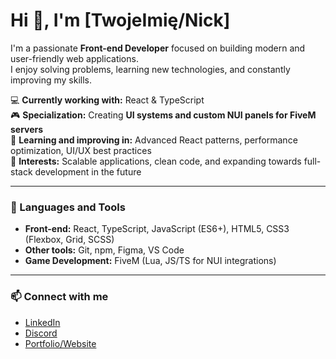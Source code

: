 # Hi 👋, I'm [TwojeImię/Nick]

I'm a passionate **Front-end Developer** focused on building modern and user-friendly web applications.  
I enjoy solving problems, learning new technologies, and constantly improving my skills.  

💻 **Currently working with:** React & TypeScript  
🎮 **Specialization:** Creating **UI systems and custom NUI panels for FiveM servers**  
🌱 **Learning and improving in:** Advanced React patterns, performance optimization, UI/UX best practices  
🚀 **Interests:** Scalable applications, clean code, and expanding towards full-stack development in the future  

---

### 🔧 Languages and Tools
- **Front-end:** React, TypeScript, JavaScript (ES6+), HTML5, CSS3 (Flexbox, Grid, SCSS)  
- **Other tools:** Git, npm, Figma, VS Code  
- **Game Development:** FiveM (Lua, JS/TS for NUI integrations)  

---

### 📫 Connect with me
- [LinkedIn](#)  
- [Discord](#)  
- [Portfolio/Website](#)  
